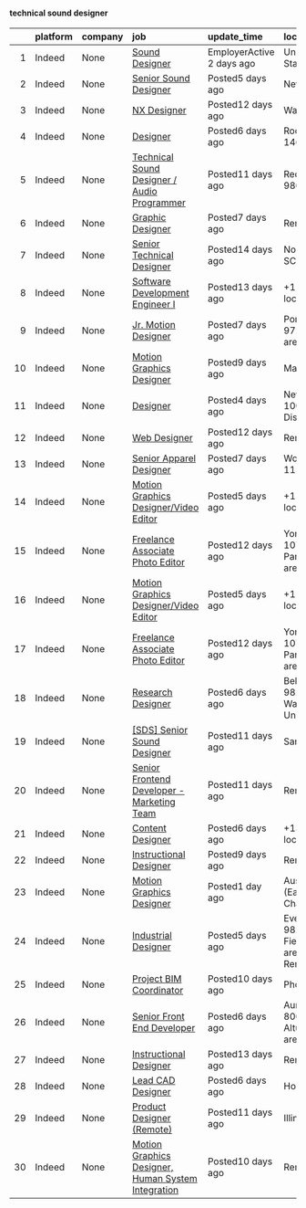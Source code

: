 

#### technical sound designer <a name="technicalsounddesigner" />
|    | platform   | company   | job                                                                                                                                                                           | update_time               | location                                                  |
|---:|:-----------|:----------|:------------------------------------------------------------------------------------------------------------------------------------------------------------------------------|:--------------------------|:----------------------------------------------------------|
|  1 | Indeed     | None      | [Sound Designer](https://www.indeed.com/rc/clk?jk=6a4c3cce59e14611&fccid=4a311c82b97af1e7&vjs=3)                                                                              | EmployerActive 2 days ago | United States•Remote                                      |
|  2 | Indeed     | None      | [Senior Sound Designer](https://www.indeed.com/rc/clk?jk=032916261ace96b0&fccid=0f79ba0da20c3604&vjs=3)                                                                       | Posted5 days ago          | New York, NY                                              |
|  3 | Indeed     | None      | [NX Designer](https://www.indeed.com/rc/clk?jk=1e0dc7b38be74d15&fccid=116680a29a847a70&vjs=3)                                                                                 | Posted12 days ago         | Warren, MI                                                |
|  4 | Indeed     | None      | [Designer](https://www.indeed.com/rc/clk?jk=631428456cdd99ad&fccid=56107a2157065d1b&vjs=3)                                                                                    | Posted6 days ago          | Rochester, NY 14623•Remote                                |
|  5 | Indeed     | None      | [Technical Sound Designer / Audio Programmer](https://www.indeed.com/rc/clk?jk=5aadf9dc56bbf5d2&fccid=d1b6b637aa661ee9&vjs=3)                                                 | Posted11 days ago         | Redmond, WA 98052                                         |
|  6 | Indeed     | None      | [Graphic Designer](https://www.indeed.com/rc/clk?jk=0dbe491486730fda&fccid=7b8cd079b498dd08&vjs=3)                                                                            | Posted7 days ago          | Remote                                                    |
|  7 | Indeed     | None      | [Senior Technical Designer](https://www.indeed.com/rc/clk?jk=3a7b2c1f6998a62c&fccid=edae4285faf6c2f0&vjs=3)                                                                   | Posted14 days ago         | North Charleston, SC                                      |
|  8 | Indeed     | None      | [Software Development Engineer I](https://www.indeed.com/rc/clk?jk=e9d111795742e354&fccid=fe2d21eef233e94a&vjs=3)                                                             | Posted13 days ago         | +1 locationRemote                                         |
|  9 | Indeed     | None      | [Jr. Motion Designer](https://www.indeed.com/rc/clk?jk=b02fffb75f61f498&fccid=2be16941cf82bde6&vjs=3)                                                                         | Posted7 days ago          | Portland, OR 97232 (Kerns area)                           |
| 10 | Indeed     | None      | [Motion Graphics Designer](https://www.indeed.com/rc/clk?jk=31fb32524f9ab055&fccid=c0e76fdb68c333ea&vjs=3)                                                                    | Posted9 days ago          | Massachusetts                                             |
| 11 | Indeed     | None      | [Designer](https://www.indeed.com/rc/clk?jk=50d33485ba7e9cde&fccid=2eca3411e7dfeaf5&vjs=3)                                                                                    | Posted4 days ago          | New York, NY 10018 (Garment District area)                |
| 12 | Indeed     | None      | [Web Designer](https://www.indeed.com/rc/clk?jk=6f50caeb2d813f07&fccid=35a00f4b8aba8194&vjs=3)                                                                                | Posted12 days ago         | Remote                                                    |
| 13 | Indeed     | None      | [Senior Apparel Designer](https://www.indeed.com/rc/clk?jk=2a266a20a53a6fec&fccid=dd616958bd9ddc12&vjs=3)                                                                     | Posted7 days ago          | Woodmere, NY 11598                                        |
| 14 | Indeed     | None      | [Motion Graphics Designer/Video Editor](https://www.indeed.com/rc/clk?jk=cbf913a760eb483e&fccid=8f6d03f4be47dc58&vjs=3)                                                       | Posted5 days ago          | +1 locationRemote                                         |
| 15 | Indeed     | None      | [Freelance Associate Photo Editor](https://www.indeed.com/company/Consumer-Reports/jobs/Freelance-Associate-Photo-Editor-39dbb9334352e523?fccid=adea62ae96d0c2c1&vjs=3)       | Posted12 days ago         | Yonkers, NY 10703 (Nepera Park area)•Remote               |
| 16 | Indeed     | None      | [Motion Graphics Designer/Video Editor](https://www.indeed.com/rc/clk?jk=cbf913a760eb483e&fccid=8f6d03f4be47dc58&vjs=3)                                                       | Posted5 days ago          | +1 locationRemote                                         |
| 17 | Indeed     | None      | [Freelance Associate Photo Editor](https://www.indeed.com/company/Consumer-Reports/jobs/Freelance-Associate-Photo-Editor-39dbb9334352e523?fccid=adea62ae96d0c2c1&vjs=3)       | Posted12 days ago         | Yonkers, NY 10703 (Nepera Park area)•Remote               |
| 18 | Indeed     | None      | [Research Designer](https://www.indeed.com/rc/clk?jk=5d771ad8492b3693&fccid=469fd2c6906f73f9&vjs=3)                                                                           | Posted6 days ago          | Bellingham, WA 98225 (Western Washington University area) |
| 19 | Indeed     | None      | [[SDS] Senior Sound Designer](https://www.indeed.com/rc/clk?jk=c9ed725ccf788d45&fccid=71c5bb3a87fe9ecf&vjs=3)                                                                 | Posted11 days ago         | San Ramon, CA                                             |
| 20 | Indeed     | None      | [Senior Frontend Developer - Marketing Team](https://www.indeed.com/rc/clk?jk=aa2748fee7b2063c&fccid=df08fdaba67fac7c&vjs=3)                                                  | Posted11 days ago         | Remote                                                    |
| 21 | Indeed     | None      | [Content Designer](https://www.indeed.com/rc/clk?jk=83f3274a246814c1&fccid=ba07516c418dda52&vjs=3)                                                                            | Posted6 days ago          | +13 locationsRemote                                       |
| 22 | Indeed     | None      | [Instructional Designer](https://www.indeed.com/company/Tanaq-Support-Services-LLC/jobs/Instructional-Designer-7f78e8465a3bc125?fccid=65e7f3dbe2b6778e&vjs=3)                 | Posted9 days ago          | Remote                                                    |
| 23 | Indeed     | None      | [Motion Graphics Designer](https://www.indeed.com/company/Nimaroh/jobs/Motion-Graphic-Designer-9f250dfb8d64f4bd?fccid=fd82b8c8f7e63b5a&vjs=3)                                 | Posted1 day ago           | Austin, TX 78702 (East Cesar Chavez area)                 |
| 24 | Indeed     | None      | [Industrial Designer](https://www.indeed.com/rc/clk?jk=90aeeef8976f7d1b&fccid=2a327ed18d5a7d4f&vjs=3)                                                                         | Posted5 days ago          | Everett, WA 98204 (Paine Field area)•Temporarily Remote   |
| 25 | Indeed     | None      | [Project BIM Coordinator](https://www.indeed.com/rc/clk?jk=acde173a15deddcc&fccid=25b9aa55f7b71e5c&vjs=3)                                                                     | Posted10 days ago         | Phoenix, AZ                                               |
| 26 | Indeed     | None      | [Senior Front End Developer](https://www.indeed.com/rc/clk?jk=80232a7a030a5e8d&fccid=2c6a09762a89eca3&vjs=3)                                                                  | Posted6 days ago          | Aurora, CO 80011 (Sable Altura Chambers area)+1 location  |
| 27 | Indeed     | None      | [Instructional Designer](https://www.indeed.com/company/The-American-College-of-Financial-Services/jobs/Instructional-Designer-4d0820fa4bc21517?fccid=f31306aa6a920f4e&vjs=3) | Posted13 days ago         | Remote                                                    |
| 28 | Indeed     | None      | [Lead CAD Designer](https://www.indeed.com/rc/clk?jk=19132797335ddbff&fccid=40dab2048c41a718&vjs=3)                                                                           | Posted6 days ago          | Houston, TX                                               |
| 29 | Indeed     | None      | [Product Designer (Remote)](https://www.indeed.com/company/Fetch-Rewards/jobs/Product-Designer-7c841a0aa39e0238?fccid=2e5a195d27f5250c&vjs=3)                                 | Posted11 days ago         | Illinois•Remote                                           |
| 30 | Indeed     | None      | [Motion Graphics Designer, Human System Integration](https://www.indeed.com/rc/clk?jk=df4748b3eb8e9d5c&fccid=fe2d21eef233e94a&vjs=3)                                          | Posted10 days ago         | Remote                                                    |